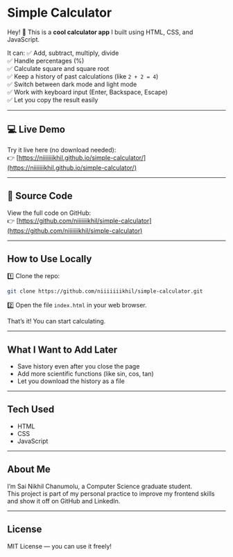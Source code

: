# Simple Calculator

Hey! 👋 This is a **cool calculator app** I built using HTML, CSS, and JavaScript.

It can:
✅ Add, subtract, multiply, divide  
✅ Handle percentages (%)  
✅ Calculate square and square root  
✅ Keep a history of past calculations (like `2 + 2 = 4`)  
✅ Switch between dark mode and light mode  
✅ Work with keyboard input (Enter, Backspace, Escape)  
✅ Let you copy the result easily

---

## 💻 Live Demo

Try it live here (no download needed):  
👉 [https://niiiiiiikhil.github.io/simple-calculator/](https://niiiiiiikhil.github.io/simple-calculator/)

---

## 📂 Source Code

View the full code on GitHub:  
👉 [https://github.com/niiiiiiikhil/simple-calculator](https://github.com/niiiiiiikhil/simple-calculator)

---

## How to Use Locally

1️⃣ Clone the repo:
```bash
git clone https://github.com/niiiiiiikhil/simple-calculator.git
```

2️⃣ Open the file `index.html` in your web browser.

That’s it! You can start calculating.

---

## What I Want to Add Later

- Save history even after you close the page  
- Add more scientific functions (like sin, cos, tan)  
- Let you download the history as a file

---

## Tech Used

- HTML  
- CSS  
- JavaScript

---

## About Me

I’m Sai Nikhil Chanumolu, a Computer Science graduate student.  
This project is part of my personal practice to improve my frontend skills and show it off on GitHub and LinkedIn.

---

## License

MIT License — you can use it freely!
